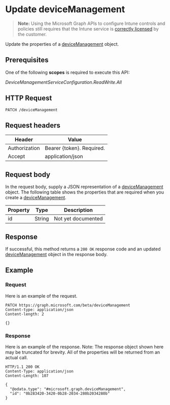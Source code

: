 ﻿# Update deviceManagement

> **Note:** Using the Microsoft Graph APIs to configure Intune controls and policies still requires that the Intune service is [correctly licensed](https://go.microsoft.com/fwlink/?linkid=839381) by the customer.

Update the properties of a [deviceManagement](../resources/intune_remoteassistance_devicemanagement.md) object.
## Prerequisites
One of the following **scopes** is required to execute this API:

*DeviceManagementServiceConfiguration.ReadWrite.All*
## HTTP Request
<!-- {
  "blockType": "ignored"
}
-->
```http
PATCH /deviceManagement
```

## Request headers
|Header|Value|
|---|---|
|Authorization|Bearer {token}. Required.|
|Accept|application/json|

## Request body
In the request body, supply a JSON representation of a [deviceManagement](../resources/intune_remoteassistance_devicemanagement.md) object.
The following table shows the properties that are required when you create a [deviceManagement](../resources/intune_remoteassistance_devicemanagement.md).

|Property|Type|Description|
|---|---|---|
|id|String|Not yet documented|



## Response
If successful, this method returns a `200 OK` response code and an updated [deviceManagement](../resources/intune_remoteassistance_devicemanagement.md) object in the response body.

## Example
### Request
Here is an example of the request.
```http
PATCH https://graph.microsoft.com/beta/deviceManagement
Content-type: application/json
Content-length: 2

{}
```

### Response
Here is an example of the response. Note: The response object shown here may be truncated for brevity. All of the properties will be returned from an actual call.
```http
HTTP/1.1 200 OK
Content-Type: application/json
Content-Length: 107

{
  "@odata.type": "#microsoft.graph.deviceManagement",
  "id": "0b283420-3420-0b28-2034-280b2034280b"
}
```



